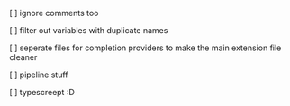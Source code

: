 [ ] ignore comments too

[ ] filter out variables with duplicate names

[ ] seperate files for completion providers to make the main extension file cleaner

[ ] pipeline stuff

[ ] typescreept :D
